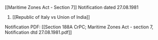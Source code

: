 [[Maritime Zones Act - Section 7]] Notification dated 27.08.1981

1. [[Republic of Italy vs Union of India]]

Notification PDF: 
[[Section 188A CrPC; Maritime Zones Act - section 7, Notification dtd 27.08.1981.pdf]]
